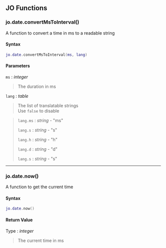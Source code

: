 
## JO Functions

### jo.date.convertMsToInterval()

<!-- @include: ./slots/headers.md#shared|jo.date.convertMsToInterval -->

A function to convert a time in ms to a readable string <br>

<!-- @include: ./slots/descriptions.md#shared|jo.date.convertMsToInterval -->

#### Syntax

```lua
jo.date.convertMsToInterval(ms, lang)
```

#### Parameters

`ms` : _integer_
> The duration in ms
>

`lang` : _table_ <BadgeOptional />

> The list of translatable strings <br> Use `false` to disable
>

> `lang.ms` : _string_ - "ms"
> 
> `lang.s` : _string_ - "s"
> 
> `lang.h` : _string_ - "h"
> 
> `lang.d` : _string_ - "d"
> 
> `lang.s` : _string_ - "s"
> 

<!-- @include: ./slots/examples.md#shared|jo.date.convertMsToInterval -->

<!-- @include: ./slots/footers.md#shared|jo.date.convertMsToInterval -->

---

### jo.date.now()

<!-- @include: ./slots/headers.md#shared|jo.date.now -->

A function to get the current time <br>

<!-- @include: ./slots/descriptions.md#shared|jo.date.now -->

#### Syntax

```lua
jo.date.now()
```

#### Return Value

Type : _integer_

> The current time in ms

<!-- @include: ./slots/examples.md#shared|jo.date.now -->

<!-- @include: ./slots/footers.md#shared|jo.date.now -->

